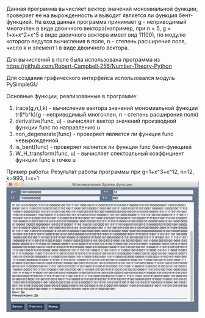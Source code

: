 Данная программа вычисляет вектор значений мономиальной функции, проверяет ее на вырожденность и выводит является ли функция бент-функцией. На вход данная программа принимает g - неприводимый многочлен в виде двоичного вектора(например, при n = 5, g = 1+x+x^2+x^5 в виде двоичного вектора имеет вид 11100), по модулю которого ведутся вычисления в поле, n - степень расширения поля, число k и элемент l в виде двоичного вектора.

Для вычислений в поле была использована программа из https://github.com/Robert-Campbell-256/Number-Theory-Python

Для создания графического интерфейса использовался модуль PySimpleGU

Основные функции, реализованные в программе:
  1) trace(g,n,l,k) - вычисление вектора значений мономиальной функции tr(l*b^k)(g - неприводимый многочлен, n - степень расширения поля)
  2) derivative(func, u) - вычисляет вектор значений производной функции func по направлению u
  3) non_degenerate(func) - проверяет является ли функция func невырожденной
  4) is_bent(func) - проверяет является ли функция func бент-функцией
  5) W_H_transform(func, u) - вычисляет спектральный коэффициент функции func в точке u

Пример работы:
Результат работы программы при g=1+x^3+x^12, n=12, k=993, l=x+1
![](4.png)
